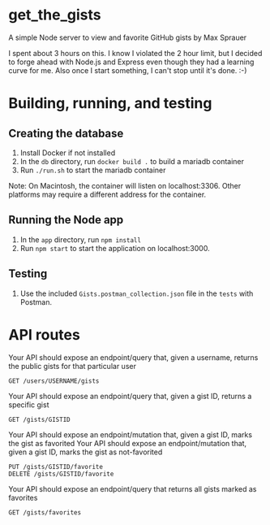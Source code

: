 # get_the_gists
A simple Node server to view and favorite GitHub gists by Max Sprauer

I spent about 3 hours on this.  I know I violated the 2 hour limit, but I decided to forge ahead with Node.js and Express even though
they had a learning curve for me.  Also once I start something, I can't stop until it's done.  :-)

# Building, running, and testing

## Creating the database
1. Install Docker if not installed
2. In the `db` directory, run `docker build .` to build a mariadb container
3. Run `./run.sh` to start the mariadb container

Note: On Macintosh, the container will listen on localhost:3306.  Other platforms may require a different address for the container.

## Running the Node app
1. In the `app` directory, run `npm install`
2. Run `npm start` to start the application on localhost:3000.

## Testing
1. Use the included `Gists.postman_collection.json` file in the `tests` with Postman.


# API routes
Your API should expose an endpoint/query that, given a username, returns the public gists for that particular user

    GET /users/USERNAME/gists

Your API should expose an endpoint/query that, given a gist ID, returns a specific gist

    GET /gists/GISTID

Your API should expose an endpoint/mutation that, given a gist ID, marks the gist as favorited
Your API should expose an endpoint/mutation that, given a gist ID, marks the gist as not-favorited

    PUT /gists/GISTID/favorite
    DELETE /gists/GISTID/favorite

Your API should expose an endpoint/query that returns all gists marked as favorites

    GET /gists/favorites
